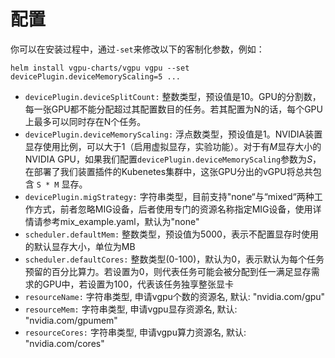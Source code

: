 # 配置

你可以在安装过程中，通过`-set`来修改以下的客制化参数，例如：

```
helm install vgpu-charts/vgpu vgpu --set devicePlugin.deviceMemoryScaling=5 ...
```

* `devicePlugin.deviceSplitCount:` 
  整数类型，预设值是10。GPU的分割数，每一张GPU都不能分配超过其配置数目的任务。若其配置为N的话，每个GPU上最多可以同时存在N个任务。
* `devicePlugin.deviceMemoryScaling:` 
  浮点数类型，预设值是1。NVIDIA装置显存使用比例，可以大于1（启用虚拟显存，实验功能）。对于有*M*显存大小的NVIDIA GPU，如果我们配置`devicePlugin.deviceMemoryScaling`参数为*S*，在部署了我们装置插件的Kubenetes集群中，这张GPU分出的vGPU将总共包含 `S * M` 显存。
* `devicePlugin.migStrategy:`
  字符串类型，目前支持"none“与“mixed“两种工作方式，前者忽略MIG设备，后者使用专门的资源名称指定MIG设备，使用详情请参考mix_example.yaml，默认为"none"
* `scheduler.defaultMem:`
  整数类型，预设值为5000，表示不配置显存时使用的默认显存大小，单位为MB
* `scheduler.defaultCores:`
  整数类型(0-100)，默认为0，表示默认为每个任务预留的百分比算力。若设置为0，则代表任务可能会被分配到任一满足显存需求的GPU中，若设置为100，代表该任务独享整张显卡
* `resourceName:`
  字符串类型, 申请vgpu个数的资源名, 默认: "nvidia.com/gpu"
* `resourceMem:`
  字符串类型, 申请vgpu显存资源名, 默认: "nvidia.com/gpumem"
* `resourceCores:`
  字符串类型, 申请vgpu算力资源名, 默认: "nvidia.com/cores"